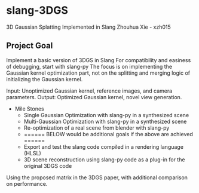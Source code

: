 # slang-3DGS
3D Gaussian Splatting Implemented in Slang
Zhouhua Xie - xzh015

## Project Goal
Implement a basic version of 3DGS in Slang
For compatibility and easiness of debugging, start with slang-py
The focus is on implementing the Gaussian kernel optimization part, not on the splitting and merging logic of initializing the Gaussian kernel.

Input: Unoptimized Gaussian kernel, reference images, and camera parameters.
Output: Optimized Gaussian kernel, novel view generation.

- Mile Stones
  - Single Gaussian Optimization with slang-py in a synthesized scene
  - Multi-Gaussian Optimization with slang-py in a synthesized scene
  - Re-optimization of a real scene from blender with slang-py
  -  ====== BELOW would be additional goals if the above are achieved ======
  - Export and test the slang code compiled in a rendering language (HLSL)
  - 3D scene reconstruction using slang-py code as a plug-in for the original 3DGS code

Using the proposed matrix in the 3DGS paper, with additional comparison on performance.
